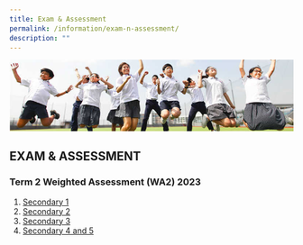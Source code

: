 ```yaml
---
title: Exam & Assessment
permalink: /information/exam-n-assessment/
description: ""
---
```

![](/images/Hildan%20Matters/Exam%20Banner.jpg)

EXAM & ASSESSMENT
-----------------

### Term 2 Weighted Assessment (WA2) 2023

1.  [Secondary 1](/files/WA2/secondary%201.pdf)
2.  [Secondary 2](/files/WA2/secondary%202.pdf)
3. [Secondary 3](/files/WA2/secondary%203.pdf)
4.  [Secondary 4 and 5](/files/WA2/secondary%204%20and%205.pdf)